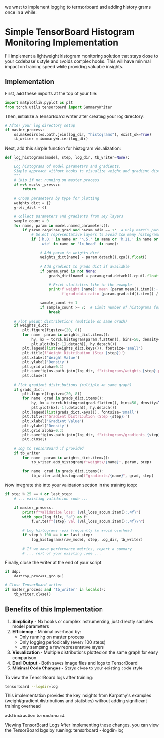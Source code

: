 we wnat to implement logging to ternsorboard and adding history grams once in a while:

# Simple TensorBoard Histogram Monitoring Implementation

I'll implement a lightweight histogram monitoring solution that stays close to your codebase's style and avoids complex hooks. This will have minimal impact on training speed while providing valuable insights.

## Implementation

First, add these imports at the top of your file:

```python
import matplotlib.pyplot as plt
from torch.utils.tensorboard import SummaryWriter
```

Then, initialize a TensorBoard writer after creating your log directory:

```python
# After your log directory setup
if master_process:
    os.makedirs(os.path.join(log_dir, "histograms"), exist_ok=True)
    tb_writer = SummaryWriter(log_dir)
```

Next, add this simple function for histogram visualization:

```python
def log_histograms(model, step, log_dir, tb_writer=None):
    """
    Log histograms of model parameters and gradients.
    Simple approach without hooks to visualize weight and gradient distributions.
    """
    # Skip if not running on master process
    if not master_process:
        return
        
    # Group parameters by type for plotting
    weights_dict = {}
    grads_dict = {}
    
    # Collect parameters and gradients from key layers
    sample_count = 0
    for name, param in model.named_parameters():
        if param.requires_grad and param.ndim == 2:  # Only matrix params
            # Select representative layers to avoid too many histograms
            if ('h.0.' in name or 'h.5.' in name or 'h.11.' in name or 
                'wte' in name or 'lm_head' in name):
                
                # Add param to weights dict
                weights_dict[name] = param.detach().cpu().float()
                
                # Add gradient to grads dict if available
                if param.grad is not None:
                    grads_dict[name] = param.grad.detach().cpu().float()
                    
                    # Print statistics like in the example
                    print(f'weight {name}: mean {param.mean().item():+.4f}, std {param.std().item():.4e}, '
                          f'grad:data ratio {param.grad.std().item() / param.std().item():.4e}')
                
                sample_count += 1
                if sample_count >= 8:  # Limit number of histograms for clarity
                    break
    
    # Plot weight distributions (multiple on same graph)
    if weights_dict:
        plt.figure(figsize=(20, 8))
        for name, param in weights_dict.items():
            hy, hx = torch.histogram(param.flatten(), bins=50, density=True)
            plt.plot(hx[:-1].detach(), hy.detach())
        plt.legend(list(weights_dict.keys()), fontsize='small')
        plt.title(f'Weight Distribution (Step {step})')
        plt.xlabel('Weight Value')
        plt.ylabel('Density')
        plt.grid(alpha=0.3)
        plt.savefig(os.path.join(log_dir, f"histograms/weights_{step}.png"))
        plt.close()
    
    # Plot gradient distributions (multiple on same graph)
    if grads_dict:
        plt.figure(figsize=(20, 8))
        for name, grad in grads_dict.items():
            hy, hx = torch.histogram(grad.flatten(), bins=50, density=True)
            plt.plot(hx[:-1].detach(), hy.detach())
        plt.legend(list(grads_dict.keys()), fontsize='small')
        plt.title(f'Gradient Distribution (Step {step})')
        plt.xlabel('Gradient Value')
        plt.ylabel('Density')
        plt.grid(alpha=0.3)
        plt.savefig(os.path.join(log_dir, f"histograms/gradients_{step}.png"))
        plt.close()
    
    # Log to TensorBoard if provided
    if tb_writer:
        for name, param in weights_dict.items():
            tb_writer.add_histogram(f"weights/{name}", param, step)
        
        for name, grad in grads_dict.items():
            tb_writer.add_histogram(f"gradients/{name}", grad, step)
```

Now integrate this into your validation section in the training loop:

```python
if step % 25 == 0 or last_step:
    # ... existing validation code ...
    
    if master_process:
        print(f"validation loss: {val_loss_accum.item():.4f}")
        with open(log_file, "a") as f:
            f.write(f"{step} val {val_loss_accum.item():.4f}\n")
        
        # Log histograms less frequently to avoid overhead
        if step % 100 == 0 or last_step:
            log_histograms(raw_model, step, log_dir, tb_writer)
            
        # If we have performance metrics, report a summary
        # ... rest of your existing code ...
```

Finally, close the writer at the end of your script:

```python
if ddp:
    destroy_process_group()

# Close TensorBoard writer
if master_process and 'tb_writer' in locals():
    tb_writer.close()
```

## Benefits of this Implementation

1. **Simplicity** - No hooks or complex instrumenting, just directly samples model parameters
2. **Efficiency** - Minimal overhead by:
   - Only running on master process
   - Only logging periodically (every 100 steps)  
   - Only sampling a few representative layers
3. **Visualization** - Multiple distributions plotted on the same graph for easy comparison
4. **Dual Output** - Both saves image files and logs to TensorBoard
5. **Minimal Code Changes** - Stays close to your existing code style

To view the TensorBoard logs after training:
```bash
tensorboard --logdir=log
```

This implementation provides the key insights from Karpathy's examples (weight/gradient distributions and statistics) without adding significant training overhead.

add instruction to readme.md:

Viewing TensorBoard Logs
After implementing these changes, you can view the TensorBoard logs by running:
tensorboard --logdir=log
